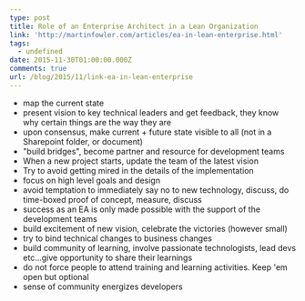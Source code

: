 ```yaml
---
type: post
title: Role of an Enterprise Architect in a Lean Organization
link: 'http://martinfowler.com/articles/ea-in-lean-enterprise.html'
tags:
  - undefined
date: 2015-11-30T01:00:00.000Z
comments: true
url: /blog/2015/11/link-ea-in-lean-enterprise
---
```

- map the current state
- present vision to key technical leaders and get feedback, they know why certain things are the way they are
- upon consensus, make current + future state visible to all (not in a Sharepoint folder, or document)
- "build bridges", become partner and resource for development teams
- When a new project starts, update the team of the latest vision
- Try to avoid getting mired in the details of the implementation
- focus on high level goals and design
- avoid temptation to immediately say no to new technology, discuss, do time-boxed proof of concept, measure, discuss
- success as an EA is only made possible with the support of the development teams
- build excitement of new vision, celebrate the victories (however small)
- try to bind technical changes to business changes
- build community of learning, involve passionate technologists, lead devs etc...give opportunity to share their learnings
- do not force people to attend training and learning activities. Keep 'em open but optional
- sense of community energizes developers
